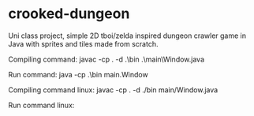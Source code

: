 # crooked-dungeon
Uni class project, simple 2D tboi/zelda inspired dungeon crawler game in Java with sprites and tiles made from scratch.   

Compiling command:
javac -cp . -d .\bin .\main\Window.java

Run command:
java -cp .\bin main.Window

Compiling command linux:
javac -cp . -d ./bin main/Window.java

Run command linux:
